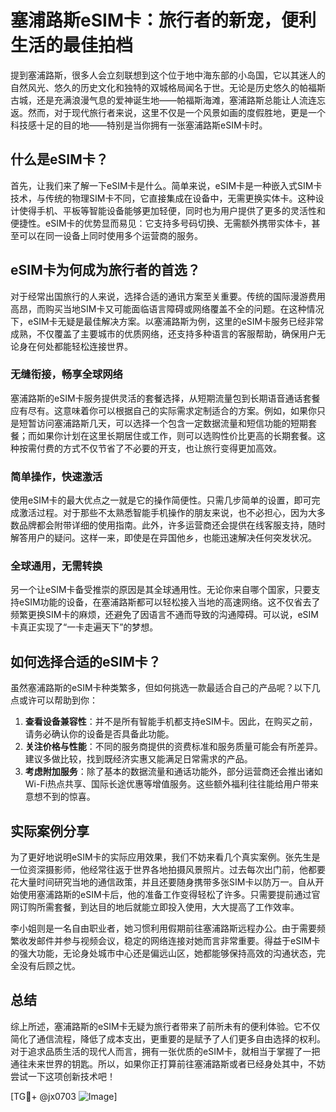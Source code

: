 # 塞浦路斯eSIM卡：旅行者的新宠，便利生活的最佳拍档

提到塞浦路斯，很多人会立刻联想到这个位于地中海东部的小岛国，它以其迷人的自然风光、悠久的历史文化和独特的双城格局闻名于世。无论是历史悠久的帕福斯古城，还是充满浪漫气息的爱神诞生地——帕福斯海滩，塞浦路斯总能让人流连忘返。然而，对于现代旅行者来说，这里不仅是一个风景如画的度假胜地，更是一个科技感十足的目的地——特别是当你拥有一张塞浦路斯eSIM卡时。

## 什么是eSIM卡？

首先，让我们来了解一下eSIM卡是什么。简单来说，eSIM卡是一种嵌入式SIM卡技术，与传统的物理SIM卡不同，它直接集成在设备中，无需更换实体卡。这种设计使得手机、平板等智能设备能够更加轻便，同时也为用户提供了更多的灵活性和便捷性。eSIM卡的优势显而易见：它支持多号码切换、无需额外携带实体卡，甚至可以在同一设备上同时使用多个运营商的服务。

## eSIM卡为何成为旅行者的首选？

对于经常出国旅行的人来说，选择合适的通讯方案至关重要。传统的国际漫游费用高昂，而购买当地SIM卡又可能面临语言障碍或网络覆盖不全的问题。在这种情况下，eSIM卡无疑是最佳解决方案。以塞浦路斯为例，这里的eSIM卡服务已经非常成熟，不仅覆盖了主要城市的优质网络，还支持多种语言的客服帮助，确保用户无论身在何处都能轻松连接世界。

### 无缝衔接，畅享全球网络

塞浦路斯的eSIM卡服务提供灵活的套餐选择，从短期流量包到长期语音通话套餐应有尽有。这意味着你可以根据自己的实际需求定制适合的方案。例如，如果你只是短暂访问塞浦路斯几天，可以选择一个包含一定数据流量和短信功能的短期套餐；而如果你计划在这里长期居住或工作，则可以选购性价比更高的长期套餐。这种按需付费的方式不仅节省了不必要的开支，也让旅行变得更加高效。

### 简单操作，快速激活

使用eSIM卡的最大优点之一就是它的操作简便性。只需几步简单的设置，即可完成激活过程。对于那些不太熟悉智能手机操作的朋友来说，也不必担心，因为大多数品牌都会附带详细的使用指南。此外，许多运营商还会提供在线客服支持，随时解答用户的疑问。这样一来，即使是在异国他乡，也能迅速解决任何突发状况。

### 全球通用，无需转换

另一个让eSIM卡备受推崇的原因是其全球通用性。无论你来自哪个国家，只要支持eSIM功能的设备，在塞浦路斯都可以轻松接入当地的高速网络。这不仅省去了频繁更换SIM卡的麻烦，还避免了因语言不通而导致的沟通障碍。可以说，eSIM卡真正实现了“一卡走遍天下”的梦想。

## 如何选择合适的eSIM卡？

虽然塞浦路斯的eSIM卡种类繁多，但如何挑选一款最适合自己的产品呢？以下几点或许可以帮助到你：

1. **查看设备兼容性**：并不是所有智能手机都支持eSIM卡。因此，在购买之前，请务必确认你的设备是否具备此功能。
2. **关注价格与性能**：不同的服务商提供的资费标准和服务质量可能会有所差异。建议多做比较，找到既经济实惠又能满足日常需求的产品。
3. **考虑附加服务**：除了基本的数据流量和通话功能外，部分运营商还会推出诸如Wi-Fi热点共享、国际长途优惠等增值服务。这些额外福利往往能给用户带来意想不到的惊喜。

## 实际案例分享

为了更好地说明eSIM卡的实际应用效果，我们不妨来看几个真实案例。张先生是一位资深摄影师，他经常往返于世界各地拍摄风景照片。过去每次出门前，他都要花大量时间研究当地的通信政策，并且还要随身携带多张SIM卡以防万一。自从开始使用塞浦路斯的eSIM卡后，他的准备工作变得轻松了许多。只需要提前通过官网订购所需套餐，到达目的地后就能立即投入使用，大大提高了工作效率。

李小姐则是一名自由职业者，她习惯利用假期前往塞浦路斯远程办公。由于需要频繁收发邮件并参与视频会议，稳定的网络连接对她而言非常重要。得益于eSIM卡的强大功能，无论身处城市中心还是偏远山区，她都能够保持高效的沟通状态，完全没有后顾之忧。

## 总结

综上所述，塞浦路斯的eSIM卡无疑为旅行者带来了前所未有的便利体验。它不仅简化了通信流程，降低了成本支出，更重要的是赋予了人们更多自由选择的权利。对于追求品质生活的现代人而言，拥有一张优质的eSIM卡，就相当于掌握了一把通往未来世界的钥匙。所以，如果你正打算前往塞浦路斯或者已经身处其中，不妨尝试一下这项创新技术吧！

[TG💪+ @jx0703 ![Image](https://github.com/user-attachments/assets/dbca1d08-cadb-493c-b0ec-ad6f7a83f270)]